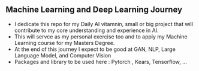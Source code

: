 ## Machine Learning and Deep Learning Journey

* I dedicate this repo for my Daily AI vitamnin, small or big project that will contribute to my core understanding and experience in AI.
* This will servce as my personal exercise too and to apply my Machine Learning course for my Masters Degree.
* At the end of this journey I expect to be good at GAN, NLP, Large Language Model, and Computer Vision
* Packages and library to be used here : Pytorch , Kears, Tensorflow, ...
